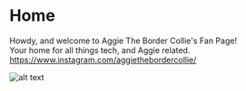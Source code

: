 # Home
Howdy, and welcome to Aggie The Border Collie's Fan Page!  
Your home for all things tech, and Aggie related.  
<https://www.instagram.com/aggiethebordercollie/>  

![alt text](https://github.com/TCMG476Group2/TechAgs/blob/home-page/profile_pic.png)

